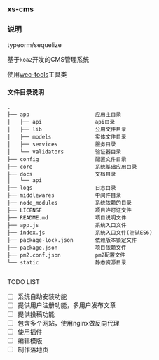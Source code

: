 ### xs-cms

### 说明

typeorm/sequelize

基于``koa2``开发的CMS管理系统

使用[wec-tools](https://www.quzhaota.cn/)工具类

#### 文件目录说明
````shell
.
├── app                     应用主目录
│   ├── api                 api目录
│   ├── lib                 公用文件目录
│   ├── models              实体文件目录
│   ├── services            服务目录
│   └── validators          验证器目录
├── config                  配置文件目录
├── core                    系统基础应用目录
├── docs                    文档目录
│   └── api
├── logs                    日志目录
├── middlewares             中间件目录
├── node_modules            系统依赖的目录
├── LICENSE                 项目许可证文件
├── README.md               项目说明文件
├── app.js                  系统入口文件
├── index.js                系统入口文件(测试ES6)
├── package-lock.json       依赖版本锁定文件
├── package.json            项目依赖文件
├── pm2.conf.json           pm2配置文件
└── static                  静态资源目录


````

TODO LIST

- [ ] 系统自动安装功能
- [ ] 提供用户注册功能，多用户发布文章
- [ ] 提供投稿功能
- [ ] 包含多个网站，使用nginx做反向代理
- [ ] 使用插件
- [ ] 编辑模版
- [ ] 制作落地页
